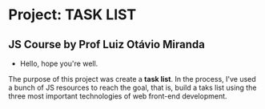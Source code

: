 # Project: TASK LIST
## JS Course by Prof Luiz Otávio Miranda

- Hello, hope you're well.

The purpose of this project was create a <b>task list</b>. 
In the process, I've used a bunch of JS resources to reach the goal, that is, build a taks list using the three most important technologies of web front-end development.


